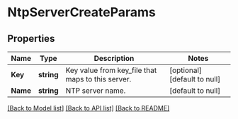 # NtpServerCreateParams

## Properties
Name | Type | Description | Notes
------------ | ------------- | ------------- | -------------
**Key** | **string** | Key value from key_file that maps to this server. | [optional] [default to null]
**Name** | **string** | NTP server name. | [default to null]

[[Back to Model list]](../README.md#documentation-for-models) [[Back to API list]](../README.md#documentation-for-api-endpoints) [[Back to README]](../README.md)


